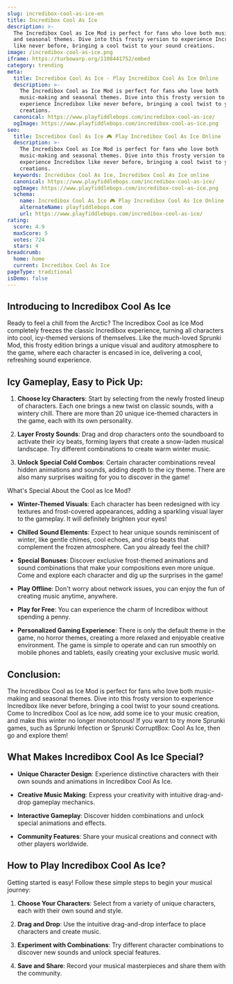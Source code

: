 ```yaml
---
slug: incredibox-cool-as-ice-en
title: Incredibox Cool As Ice
description: >-
  The Incredibox Cool as Ice Mod is perfect for fans who love both music-making
  and seasonal themes. Dive into this frosty version to experience Incredibox
  like never before, bringing a cool twist to your sound creations.
image: /incredibox-cool-as-ice.png
iframe: https://turbowarp.org/1108441752/embed
category: trending
meta:
  title: Incredibox Cool As Ice - Play Incredibox Cool As Ice Online
  description: >-
    The Incredibox Cool as Ice Mod is perfect for fans who love both
    music-making and seasonal themes. Dive into this frosty version to
    experience Incredibox like never before, bringing a cool twist to your sound
    creations.
  canonical: https://www.playfiddlebops.com/incredibox-cool-as-ice/
  ogImage: https://www.playfiddlebops.com/incredibox-cool-as-ice.png
seo:
  title: Incredibox Cool As Ice 🎮 Play Incredibox Cool As Ice Online
  description: >-
    The Incredibox Cool as Ice Mod is perfect for fans who love both
    music-making and seasonal themes. Dive into this frosty version to
    experience Incredibox like never before, bringing a cool twist to your sound
    creations.
  keywords: Incredibox Cool As Ice, Incredibox Cool As Ice online
  canonical: https://www.playfiddlebops.com/incredibox-cool-as-ice/
  ogImage: https://www.playfiddlebops.com/incredibox-cool-as-ice.png
  schema:
    name: Incredibox Cool As Ice 🎮 Play Incredibox Cool As Ice Online
    alternateName: playfiddlebops.com
    url: https://www.playfiddlebops.com/incredibox-cool-as-ice/
rating:
  score: 4.9
  maxScore: 5
  votes: 724
  stars: 4
breadcrumb:
  home: home
  current: Incredibox Cool As Ice
pageType: traditional
isDemo: false
---
```


## Introducing to Incredibox Cool As Ice

Ready to feel a chill from the Arctic? The Incredibox Cool as Ice Mod completely freezes the classic Incredibox experience, turning all characters into cool, icy-themed versions of themselves. Like the much-loved Sprunki Mod, this frosty edition brings a unique visual and auditory atmosphere to the game, where each character is encased in ice, delivering a cool, refreshing sound experience.

## Icy Gameplay, Easy to Pick Up:

1. **Choose Icy Characters**: Start by selecting from the newly frosted lineup of characters. Each one brings a new twist on classic sounds, with a wintery chill. There are more than 20 unique ice-themed characters in the game, each with its own personality.

1. **Layer Frosty Sounds**: Drag and drop characters onto the soundboard to activate their icy beats, forming layers that create a snow-laden musical landscape. Try different combinations to create warm winter music.

1. **Unlock Special Cold Combos**: Certain character combinations reveal hidden animations and sounds, adding depth to the icy theme. There are also many surprises waiting for you to discover in the game!

What's Special About the Cool as Ice Mod?

- **Winter-Themed Visuals**: Each character has been redesigned with icy textures and frost-covered appearances, adding a sparkling visual layer to the gameplay. It will definitely brighten your eyes!

- **Chilled Sound Elements**: Expect to hear unique sounds reminiscent of winter, like gentle chimes, cool echoes, and crisp beats that complement the frozen atmosphere. Can you already feel the chill?

- **Special Bonuses**: Discover exclusive frost-themed animations and sound combinations that make your compositions even more unique. Come and explore each character and dig up the surprises in the game!

- **Play Offline**: Don't worry about network issues, you can enjoy the fun of creating music anytime, anywhere.

- **Play for Free**: You can experience the charm of Incredibox without spending a penny.

- **Personalized Gaming Experience**: There is only the default theme in the game, no horror themes, creating a more relaxed and enjoyable creative environment. The game is simple to operate and can run smoothly on mobile phones and tablets, easily creating your exclusive music world.

## Conclusion:

The Incredibox Cool as Ice Mod is perfect for fans who love both music-making and seasonal themes. Dive into this frosty version to experience Incredibox like never before, bringing a cool twist to your sound creations. Come to Incredibox Cool as Ice now, add some ice to your music creation, and make this winter no longer monotonous! If you want to try more Sprunki games, such as Sprunki Infection or Sprunki CorruptBox: Cool As Ice, then go and explore them!

## What Makes Incredibox Cool As Ice Special?

- **Unique Character Design**: Experience distinctive characters with their own sounds and animations in Incredibox Cool As Ice.

- **Creative Music Making**: Express your creativity with intuitive drag-and-drop gameplay mechanics.

- **Interactive Gameplay**: Discover hidden combinations and unlock special animations and effects.

- **Community Features**: Share your musical creations and connect with other players worldwide.

## How to Play Incredibox Cool As Ice?

Getting started is easy! Follow these simple steps to begin your musical journey:

1. **Choose Your Characters**: Select from a variety of unique characters, each with their own sound and style.

1. **Drag and Drop**: Use the intuitive drag-and-drop interface to place characters and create music.

1. **Experiment with Combinations**: Try different character combinations to discover new sounds and unlock special features.

1. **Save and Share**: Record your musical masterpieces and share them with the community.
